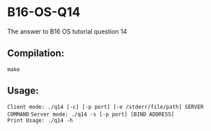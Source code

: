 # B16-OS-Q14
The answer to B16 OS tutorial question 14

## Compilation:
`make`
## Usage:
`Client mode: ./q14 [-c] [-p port] [-e /stderr/file/path] SERVER COMMAND`
`Server mode: ./q14 -s [-p port] [BIND ADDRESS]`        
`Print Usage: ./q14 -h`